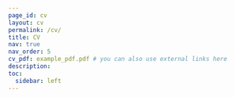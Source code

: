 ```yaml
---
page_id: cv
layout: cv
permalink: /cv/
title: CV
nav: true
nav_order: 5
cv_pdf: example_pdf.pdf # you can also use external links here
description: 
toc:
  sidebar: left
---
```

